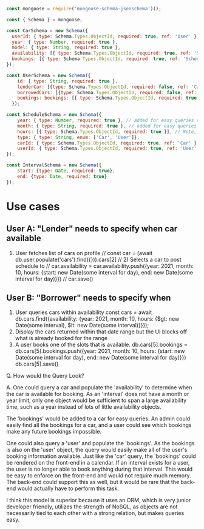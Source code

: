 ```javascript
const mongoose = require('mongoose-schema-jsonschema')();

const { Schema } = mongoose;

const CarSchema = new Schema({
  userId: { type: Schema.Types.ObjectId, required: true, ref: 'User' },
  year: { type: Number, required: true },
  model: { type: String, required: true },
  availability: [{ type: Schema.Types.ObjectId, required: true, ref: 'Schedule' }],
  bookings: [{ type: Schema.Types.ObjectId, required: true, ref: 'Schedule' }],
});

const UserSchema = new Schema({
    id: { type: String, required: true },
    lenderCar: [{type: Schema.Types.ObjectId, required: false, ref: 'Car' }],
    borrowedCars: [{type: Schema.Types.ObjectId, required: false, ref: 'Car' }],
    bookings: bookings: [{ type: Schema.Types.ObjectId, required: true, ref: 'Schedule' }]
  });

const ScheduleSchema = new Schema({
    year: { type: Number, required: true }, // added for easy queries and quicker indexing
    month: { type: String, required: true }, // added for easy queries and quicker indexing
    hours: [{ type: Schema.Types.ObjectId, required: true }], // Note, array of hourly as multiple reservations possible
    type: { type: String, enum: ['Car', 'User']},
    carId: { type: Schema.Types.ObjectId, required: true, ref: 'Car' },
    userId: { type: Schema.Types.ObjectId, required: true, ref: 'User' },
});

const IntervalSchema = new Schema({
    start: {type: Date, required: true},
    end: {type: Date, required: true}
});
```

# Use cases

## User A: "Lender" needs to specify when car available

1) User fetches list of cars on profile
// const car = (await db.user.populate('cars').find({})).cars[2]
// 2) Selects a car to post schedule to
// car.availability = car.availability.push({year: 2021, month: 10, hours: {start: new Date(some interval for day), end: new Date(some interval for day)}}) 
// car.save()

## User B: "Borrower" needs to specify when

1) User queries cars within availability 
const cars = await db.cars.find({availability: {year: 2021, month: 10, hours: {$gt: new Date(some interval), $lt: new Date(some interval)}}});
2) Display the cars returned within that date range but the UI blocks off what is already booked for the range 
3) A user books one of the slots that is available. 
db.cars[5].bookings = db.cars[5].bookings.push({year: 2021, month: 10, hours: {start: new Date(some interval for day), end: new Date(some interval for day)}})
db.cars[5].save()

Q. How would the Query Look? 

A. One could query a car and populate the 'availability' to determine when the car is available for booking. As an 'interval' does not have a month or year limit, only one object would be sufficient to span a large availability time, such as a year instead of lots of little availability objects.

The 'bookings' would be added to a car for easy queries. An admin could easily find all the bookings for a car, and a user could see which bookings make any future bookings impossible.

One could also query a 'user' and populate the 'bookings'. As the bookings is also on the 'user' object, the query would easily make all of the user's booking information available. Just like the 'car' query, the 'bookings' could be rendered on the front-end in a calendar. If an interval exists for a user, the user is no longer able to book anything during that interval. This would be easy to enforce on the front-end and would not require much memory. The back-end could support this as well, but it would be rare that the back-end would actually have to perform this task.

I think this model is superior because it uses an ORM, which is very junior developer friendly, utilizes the strength of NoSQL, as objects are not necessarily tied to each other with a strong relation, but makes queries easy.
